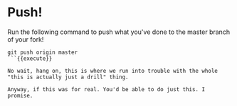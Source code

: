 # Push!

Run the following command to push what you've done to the master branch of your fork!

```git
git push origin master
```{{execute}}

No wait, hang on, this is where we run into trouble with the whole "this is actually just a drill" thing. 

Anyway, if this was for real. You'd be able to do just this. I promise.
